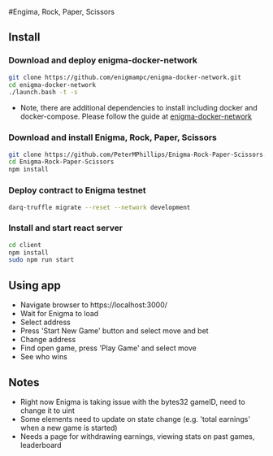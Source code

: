 #Engima, Rock, Paper, Scissors

## Install
### Download and deploy enigma-docker-network

```bash
git clone https://github.com/enigmampc/enigma-docker-network.git
cd enigma-docker-network
./launch.bash -t -s

```
- Note, there are additional dependencies to install including docker and docker-compose. Please follow the guide at [enigma-docker-network](https://github.com/enigmampc/enigma-docker-network)

### Download and install Enigma, Rock, Paper, Scissors

```bash
git clone https://github.com/PeterMPhillips/Enigma-Rock-Paper-Scissors.git
cd Enigma-Rock-Paper-Scissors
npm install
```

### Deploy contract to Enigma testnet
```bash
darq-truffle migrate --reset --network development
```

### Install and start react server

```bash
cd client
npm install
sudo npm run start
```

## Using app

- Navigate browser to https://localhost:3000/
- Wait for Enigma to load
- Select address
- Press 'Start New Game' button and select move and bet
- Change address
- Find open game, press 'Play Game' and select move
- See who wins

## Notes

- Right now Enigma is taking issue with the bytes32 gameID, need to change it to uint
- Some elements need to update on state change (e.g. 'total earnings' when a new game is started)
- Needs a page for withdrawing earnings, viewing stats on past games, leaderboard
